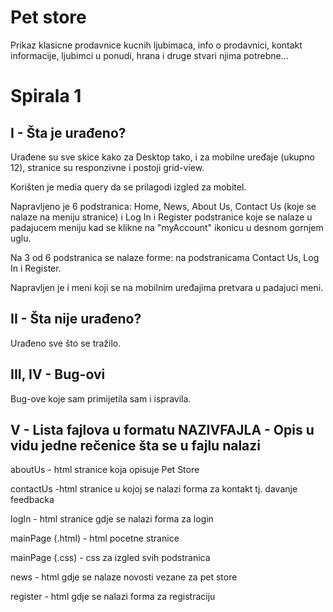 # Pet store

Prikaz klasicne prodavnice kucnih ljubimaca, info o prodavnici, kontakt informacije, ljubimci u ponudi, hrana i druge stvari njima potrebne...

# Spirala 1

## I - Šta je urađeno?

Urađene su sve skice kako za Desktop tako, i za mobilne uređaje (ukupno 12), stranice su responzivne i postoji grid-view. 

Korišten je media query da se prilagodi izgled za mobitel. 

Napravljeno je 6 podstranica: Home, News, About Us, Contact Us (koje se nalaze na meniju stranice) i Log In i Register podstranice koje se nalaze u padajucem meniju kad se klikne na "myAccount" ikonicu u desnom gornjem uglu.

Na 3 od 6 podstranica se nalaze forme: na podstranicama Contact Us, Log In i Register.

Napravljen je i meni koji se na mobilnim uređajima pretvara u padajuci meni. 

## II - Šta nije urađeno?

Urađeno sve što se tražilo.

## III, IV - Bug-ovi

Bug-ove koje sam primijetila sam i ispravila. 

## V - Lista fajlova u formatu NAZIVFAJLA - Opis u vidu jedne rečenice šta se u fajlu nalazi

aboutUs - html stranice koja opisuje Pet Store

contactUs -html stranice u kojoj se nalazi forma za kontakt tj. davanje feedbacka

logIn - html stranice gdje se nalazi forma za login

mainPage (.html) - html pocetne stranice 

mainPage (.css) - css za izgled svih podstranica

news - html gdje se nalaze novosti vezane za pet store

register - html gdje se nalazi forma za registraciju

